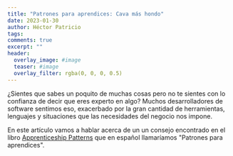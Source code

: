 ```yaml
---
title: "Patrones para aprendices: Cava más hondo"
date: 2023-01-30
author: Héctor Patricio
tags:
comments: true
excerpt: ""
header:
  overlay_image: #image
  teaser: #image
  overlay_filter: rgba(0, 0, 0, 0.5)
---
```


¿Sientes que sabes un poquito de muchas cosas pero no te sientes con lo confianza de decir que eres experto en algo? Muchos desarrolladores de software sentimos eso, exacerbado por la gran cantidad de herramientas, lenguajes y situaciones que las necesidades del negocio nos impone.

En este artículo vamos a hablar acerca de un un consejo encontrado en el libro [Apprenticeship Patterns](https://www.oreilly.com/library/view/apprenticeship-patterns/9780596806842/) que en español llamaríamos "Patrones para aprendices".
